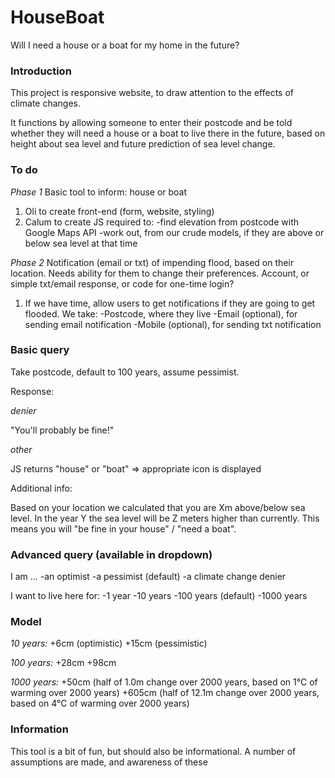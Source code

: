 HouseBoat
=========

Will I need a house or a boat for my home in the future?


### Introduction

This project is responsive website, to draw attention to the effects of climate changes.

It functions by allowing someone to enter their postcode and be told whether they will need a house or a boat to live there in the future, based on height about sea level and future prediction of sea level change.


### To do

*Phase 1*
Basic tool to inform: house or boat

1) Oli to create front-end (form, website, styling)
2) Calum to create JS required to:
-find elevation from postcode with Google Maps API
-work out, from our crude models, if they are above or below sea level at that time

*Phase 2*
Notification (email or txt) of impending flood, based on their location. Needs ability for them to change their preferences. Account, or simple txt/email response, or code for one-time login?

1) If we have time, allow users to get notifications if they are going to get flooded. We take:
-Postcode, where they live
-Email (optional), for sending email notification
-Mobile (optional), for sending txt notification



### Basic query

Take postcode, default to 100 years, assume pessimist.

Response:

*denier*

"You'll probably be fine!"

*other*

JS returns "house" or "boat" => appropriate icon is displayed

Additional info:

Based on your location we calculated that you are Xm above/below sea level. In the year Y the sea level will be Z meters higher than currently. This means you will "be fine in your house" / "need a boat".


### Advanced query (available in dropdown)

I am ...
-an optimist
-a pessimist (default)
-a climate change denier

I want to live here for:
-1 year
-10 years
-100 years (default)
-1000 years


### Model

*10 years:*
+6cm (optimistic)
+15cm (pessimistic)


*100 years:*
+28cm
+98cm


*1000 years:*
+50cm (half of 1.0m change over 2000 years, based on 1°C of warming over 2000 years)
+605cm (half of 12.1m change over 2000 years, based on 4°C of warming over 2000 years)


### Information

This tool is a bit of fun, but should also be informational. A number of assumptions are made, and awareness of these